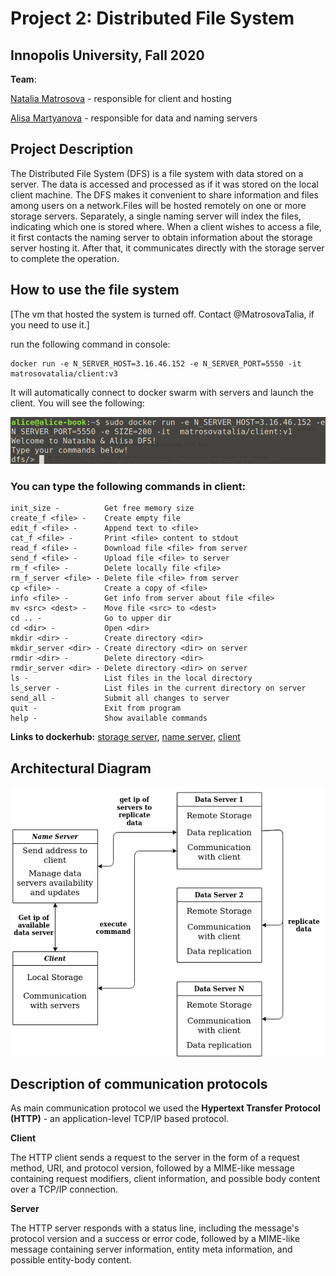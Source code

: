 # Project 2: Distributed File System
## Innopolis University, Fall 2020
**Team**:

[Natalia Matrosova](https://github.com/MatrosovaTalia) - responsible for client and hosting

[Alisa Martyanova](https://github.com/AlisaMartyanova) - responsible for data and naming servers

## Project Description

The Distributed File System (DFS) is a file system with data stored on a server. The data is accessed and processed as if it was stored on the local client machine. The DFS makes it convenient to share information and files among users on a network.Files will be hosted remotely on one or more storage servers. Separately, a single naming server will index the files, indicating which one is stored where. When a client wishes to access a file, it first contacts the naming server to obtain information about the storage server hosting it. After that, it communicates directly with the storage server to complete the operation.

## How to use the file system
[The vm that hosted the system is turned off. Contact @MatrosovaTalia, if you need to use it.]

run the following command in console: 
```dif
docker run -e N_SERVER_HOST=3.16.46.152 -e N_SERVER_PORT=5550 -it  matrosovatalia/client:v3
```
It will automatically connect to docker swarm with servers and launch the client. You will see the following:

![alt text](https://github.com/AlisaMartyanova/DistributedSystems/blob/master/term.png)

### You can type the following commands in client: 
```dif
init_size -          Get free memory size
create_f <file> -    Create empty file
edit_f <file> -      Append text to <file>
cat_f <file> -       Print <file> content to stdout
read_f <file> -      Download file <file> from server
send_f <file> -      Upload file <file> to server
rm_f <file> -        Delete locally file <file>
rm_f_server <file> - Delete file <file> from server
cp <file> -          Create a copy of <file>
info <file> -        Get info from server about file <file>
mv <src> <dest> -    Move file <src> to <dest>
cd .. -              Go to upper dir
cd <dir> -           Open <dir>
mkdir <dir> -        Create directory <dir> 
mkdir_server <dir> - Create directory <dir> on server
rmdir <dir> -        Delete directory <dir>
rmdir_server <dir> - Delete directory <dir> on server
ls -                 List files in the local directory
ls_server -          List files in the current directory on server
send_all -           Submit all changes to server
quit -               Exit from program
help -               Show available commands
```

**Links to dockerhub:**
[storage server](https://hub.docker.com/repository/docker/matrosovatalia/storage-server), [name server](https://hub.docker.com/repository/docker/matrosovatalia/nameserver), [client](https://hub.docker.com/repository/docker/matrosovatalia/client)

## Architectural Diagram

![alt text](https://github.com/AlisaMartyanova/DistributedSystems/blob/master/architecture_diagram.png)

## Description of communication protocols
As main communication protocol we used the **Hypertext Transfer Protocol (HTTP)** - an application-level TCP/IP based protocol. 

**Client**

The HTTP client sends a request to the server in the form of a request method, URI, and protocol version, followed by a MIME-like message containing request modifiers, client information, and possible body content over a TCP/IP connection.

**Server**

The HTTP server responds with a status line, including the message's protocol version and a success or error code, followed by a MIME-like message containing server information, entity meta information, and possible entity-body content.
